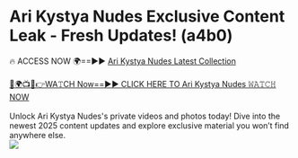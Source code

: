 # Ari Kystya Nudes Exclusive Content Leak - Fresh Updates! (a4b0)

🔥 ACCESS NOW 🌍==►► <a href="https://tinyurl.com/2mz8nhtm" rel="nofollow">Ari Kystya Nudes Latest Collection</a>
<br><br>
[🔴🌍📺📱👉WA𝚃CH Now==►► CLICK HERE TO Ari Kystya Nudes 𝚆𝙰𝚃𝙲𝙷 NOW](https://tinyurl.com/2mz8nhtm)
<br><br>
Unlock Ari Kystya Nudes's private videos and photos today! Dive into the newest 2025 content updates and explore exclusive material you won’t find anywhere else.
<br>
<a href="https://tinyurl.com/2mz8nhtm" rel="nofollow" data-target="animated-image.originalLink"><img src="https://camo.githubusercontent.com/8a4f000d20f83aca3bf7ec5f350d767afa0574a8a352519fd8cfa583a6f93a33/68747470733a2f2f692e696d6775722e636f6d2f644a486b345a712e676966" data-canonical-src="https://i.imgur.com/dJHk4Zq.gif" style="max-width: 100%; display: inline-block;" data-target="animated-image.originalImage"></a>
<br>
